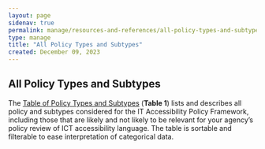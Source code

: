 ```yaml
---
layout: page
sidenav: true
permalink: manage/resources-and-references/all-policy-types-and-subtypes/
type: manage
title: "All Policy Types and Subtypes"
created: December 09, 2023
---
```


<h2 id="standards">
  All Policy Types and Subtypes
</h2>
The <a href="https://docs.google.com/spreadsheets/d/1eHs-u3Fo6YXRn8pNw4kjPoVfFccfqbCG2W2OkVi6TWQ/edit?usp=sharing">Table of Policy Types and Subtypes</a> (<b>Table 1</b>) lists and describes all policy and subtypes considered for the IT Accessibility Policy Framework, including those that are likely and not likely to be relevant for your agency’s policy review of ICT accessibility language. The table is sortable and filterable to ease interpretation of categorical data.

